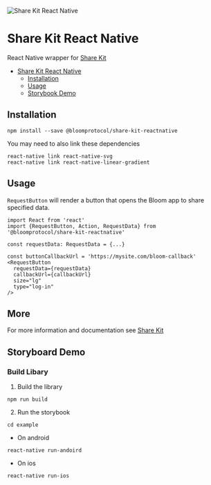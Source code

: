 ![Share Kit React Native](https://github.com/hellobloom/vc/raw/master/assets/share-kit/logo.png)

# Share Kit React Native

React Native wrapper for [Share Kit](https://github.com/hellobloom/vc/tree/master/packages/share-kit#readme)

- [Share Kit React Native](#share-kit-react-native)
  - [Installation](#installation)
  - [Usage](#usage)
  - [Storybook Demo](#storybook-demo)

## Installation

```
npm install --save @bloomprotocol/share-kit-reactnative
```

You may need to also link these dependencies

```
react-native link react-native-svg
react-native link react-native-linear-gradient
```

## Usage

`RequestButton` will render a button that opens the Bloom app to share specified data.

```tsx
import React from 'react'
import {RequestButton, Action, RequestData} from '@bloomprotocol/share-kit-reactnative'

const requestData: RequestData = {...}

const buttonCallbackUrl = 'https://mysite.com/bloom-callback'
<RequestButton
  requestData={requestData}
  callbackUrl={callbackUrl}
  size="lg"
  type="log-in"
/>
```

## More

For more information and documentation see [Share Kit](https://github.com/hellobloom/vc/tree/master/packages/share-kit#readme)

## Storyboard Demo

### Build Libary

1. Build the library

```
npm run build
```

2. Run the storybook

```
cd example
```

- On android

```
react-native run-andoird
```

- On ios

```
react-native run-ios
```
